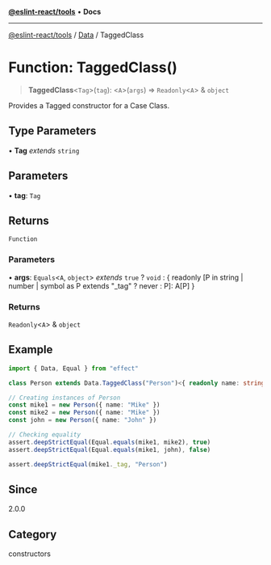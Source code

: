 [**@eslint-react/tools**](../../../README.md) • **Docs**

***

[@eslint-react/tools](../../../README.md) / [Data](../README.md) / TaggedClass

# Function: TaggedClass()

> **TaggedClass**\<`Tag`\>(`tag`): \<`A`\>(`args`) => `Readonly`\<`A`\> & `object`

Provides a Tagged constructor for a Case Class.

## Type Parameters

• **Tag** *extends* `string`

## Parameters

• **tag**: `Tag`

## Returns

`Function`

### Parameters

• **args**: `Equals`\<`A`, `object`\> *extends* `true` ? `void` : \{ readonly \[P in string \| number \| symbol as P extends "\_tag" ? never : P\]: A\[P\] \}

### Returns

`Readonly`\<`A`\> & `object`

## Example

```ts
import { Data, Equal } from "effect"

class Person extends Data.TaggedClass("Person")<{ readonly name: string }> {}

// Creating instances of Person
const mike1 = new Person({ name: "Mike" })
const mike2 = new Person({ name: "Mike" })
const john = new Person({ name: "John" })

// Checking equality
assert.deepStrictEqual(Equal.equals(mike1, mike2), true)
assert.deepStrictEqual(Equal.equals(mike1, john), false)

assert.deepStrictEqual(mike1._tag, "Person")
```

## Since

2.0.0

## Category

constructors
